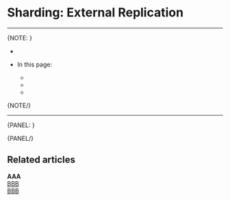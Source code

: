 ﻿# Sharding: External Replication
---

{NOTE: }

* 

* In this page:  
  * [](../sharding/external-replication#)  
  * [](../sharding/external-replication#)  
  * [](../sharding/external-replication#)  

{NOTE/}

---

{PANEL: }

{PANEL/}

## Related articles

**AAA**  
[BBB](../)  
[BBB](../)  

